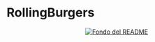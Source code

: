 # RollingBurgers


<p align="center">
  <a href="https://postimg.cc/LnBWDbBH">
    <img src="https://i.postimg.cc/VL3cfyJb/fondo-readme.png" alt="Fondo del README">
  </a>
</p>



